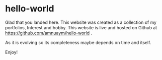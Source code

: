 # hello-world

Glad that you landed here. This website was created as a collection of my portfolios,
Interest and hobby. This website is live and hosted on Github at https://github.com/amnuaym/hello-world .

As it is evolving so its completeness maybe depends on time and itself.

Enjoy!

